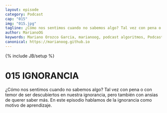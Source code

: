 ```yaml
---
layout: episode
category: Podcast
cap: "015"
img: "015.jpg"
tagline: ¿Cómo nos sentimos cuando no sabemos algo? Tal vez con pena o con temor de ser descubiertos en nuestra ignorancia, pero también con ansias de querer saber más. En este episodio hablamos de la ignorancia como motivo de aprendizaje.
author: MarianoOG
keywords: Mariano Orozco Garcia, marianoog, podcast algoritmos, PodcastAlgoritmos
canonical: https://marianoog.github.io
---
```

{% include JB/setup %}

# 015 IGNORANCIA

¿Cómo nos sentimos cuando no sabemos algo? Tal vez con pena o con temor de ser descubiertos en nuestra ignorancia, pero también con ansias de querer saber más. En este episodio hablamos de la ignorancia como motivo de aprendizaje.
